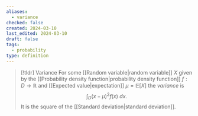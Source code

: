 ```yaml
---
aliases:
  - variance
checked: false
created: 2024-03-10
last_edited: 2024-03-10
draft: false
tags:
  - probability
type: definition
---
```

>[!tldr] Variance
>For some [[Random variable|random variable]] $X$ given by the [[Probability density function|probability density function]] $f: D \rightarrow \mathbb{R}$ and [[Expected value|expectation]] $\mu = \mathbb{E}[X]$ the *variance* is
>$$\int_{D} (x - \mu)^2f(x) \ dx.$$
>It is the square of the [[Standard deviation|standard deviation]].
